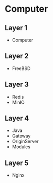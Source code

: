 # Computer

## Layer 1

- Computer

## Layer 2

- FreeBSD

## Layer 3

- Redis
- MinIO

## Layer 4

- Java
- Gateway
- OriginServer
- Modules

## Layer 5

- Nginx
